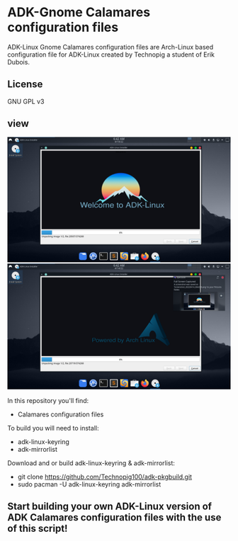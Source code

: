 # ADK-Gnome Calamares configuration files

ADK-Linux Gnome Calamares configuration files are Arch-Linux based configuration file for ADK-Linux created by Technopig a student of Erik Dubois.

## License

GNU GPL v3

## view
![view](View-1.png?raw=true)
![view](View-2.png?raw=true)

In this repository you'll find:

-  Calamares configuration files

To build you will need to install:

-  adk-linux-keyring
-  adk-mirrorlist

Download and or build adk-linux-keyring & adk-mirrorlist:

-  git clone https://github.com/Technopig100/adk-pkgbuild.git
-  sudo pacman -U adk-linux-keyring adk-mirrorlist

## Start building your own ADK-Linux version of ADK Calamares configuration files with the use of this script!
